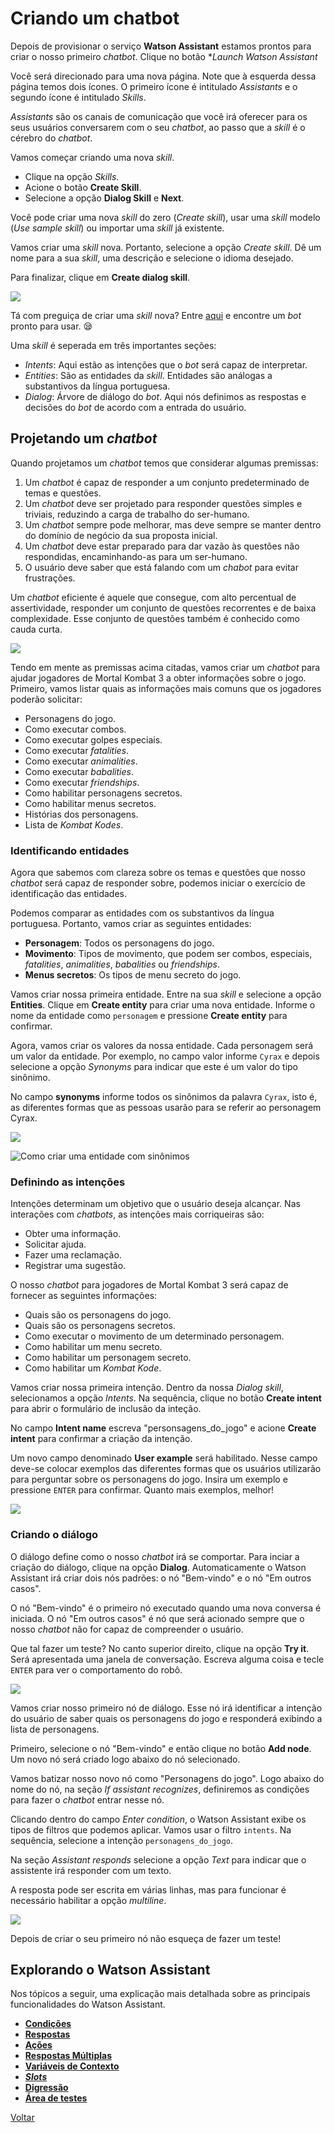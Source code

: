 # Criando um chatbot

Depois de provisionar o serviço **Watson Assistant** estamos prontos para criar o nosso primeiro *chatbot*. Clique no botão **Launch Watson Assistant*

Você será direcionado para uma nova página. Note que à esquerda dessa página temos dois ícones. O primeiro ícone é intitulado *Assistants* e o segundo ícone é intitulado *Skills*.

*Assistants* são os canais de comunicação que você irá oferecer para os seus usuários conversarem com o seu *chatbot*, ao passo que a *skill* é o cérebro do *chatbot*.

Vamos começar criando uma nova *skill*.

* Clique na opção *Skills*.
* Acione o botão **Create Skill**.
* Selecione a opção **Dialog Skill** e **Next**.

Você pode criar uma nova *skill* do zero (*Create skill*), usar uma *skill* modelo (*Use sample skill*) ou importar uma *skill* já existente.

Vamos criar uma *skill* nova. Portanto, selecione a opção *Create skill*. Dê um nome para a sua *skill*, uma descrição e selecione o idioma desejado.

Para finalizar, clique em **Create dialog skill**.

![](CreatinganewDialogSkill.gif)

Tá com preguiça de criar uma *skill* nova? Entre [aqui](https://developer.ibm.com/code/exchanges/bots/) e encontre um *bot* pronto para usar. 😪

Uma *skill* é seperada em três importantes seções:

* *Intents*: Aqui estão as intenções que o *bot* será capaz de interpretar.
* *Entities*: São as entidades da *skill*. Entidades são análogas a substantivos da língua portuguesa.
* *Dialog*: Árvore de diálogo do *bot*. Aqui nós definimos as respostas e decisões do *bot* de acordo com a entrada do usuário.

## Projetando um *chatbot*

Quando projetamos um *chatbot* temos que considerar algumas premissas:

1. Um *chatbot* é capaz de responder a um conjunto predeterminado de temas e questões.
2. Um *chatbot* deve ser projetado para responder questões simples e triviais, reduzindo a carga de trabalho do ser-humano.
3. Um *chatbot* sempre pode melhorar, mas deve sempre se manter dentro do domínio de negócio da sua proposta inicial.
4. Um *chatbot* deve estar preparado para dar vazão às questões não respondidas, encaminhando-as para um ser-humano.
5. O usuário deve saber que está falando com um *chabot* para evitar frustrações.

Um *chatbot* eficiente é aquele que consegue, com alto percentual de assertividade, responder um conjunto de questões recorrentes e de baixa complexidade. Esse conjunto de questões também é conhecido como cauda curta.

![](ChatbotDomainGraph.png)

Tendo em mente as premissas acima citadas, vamos criar um *chatbot* para ajudar jogadores de Mortal Kombat 3 a obter informações sobre o jogo. Primeiro, vamos listar quais as informações mais comuns que os jogadores poderão solicitar:

* Personagens do jogo.
* Como executar combos.
* Como executar golpes especiais.
* Como executar *fatalities*.
* Como executar *animalities*.
* Como executar *babalities*.
* Como executar *friendships*.
* Como habilitar personagens secretos.
* Como habilitar menus secretos.
* Histórias dos personagens.
* Lista de *Kombat Kodes*.

### Identificando entidades

Agora que sabemos com clareza sobre os temas e questões que nosso *chatbot* será capaz de responder sobre, podemos iniciar o exercício de identificação das entidades.

Podemos comparar as entidades com os substantivos da língua portuguesa. Portanto, vamos criar as seguintes entidades:

* **Personagem**: Todos os personagens do jogo.
* **Movimento**: Tipos de movimento, que podem ser combos, especiais, *fatalities*, *animalities*, *babalities* ou *friendships*.
* **Menus secretos**: Os tipos de menu secreto do jogo.

Vamos criar nossa primeira entidade. Entre na sua *skill* e selecione a opção **Entities**. Clique em **Create entity** para criar uma nova entidade. Informe o nome da entidade como `personagem` e pressione **Create entity** para confirmar.

Agora, vamos criar os valores da nossa entidade. Cada personagem será um valor da entidade. Por exemplo, no campo valor informe `Cyrax` e depois selecione a opção *Synonyms* para indicar que este é um valor do tipo sinônimo.

No campo **synonyms** informe todos os sinônimos da palavra `Cyrax`, isto é, as diferentes formas que as pessoas usarão para se referir ao personagem Cyrax.

![](SynonymEntitySample.png)

![Como criar uma entidade com sinônimos](Creatingasynonymentity.gif)

### Definindo as intenções

Intenções determinam um objetivo que o usuário deseja alcançar. Nas interações com *chatbots*, as intenções mais corriqueiras são:

* Obter uma informação.
* Solicitar ajuda.
* Fazer uma reclamação.
* Registrar uma sugestão.

O nosso *chatbot* para jogadores de Mortal Kombat 3 será capaz de fornecer as seguintes informações:

* Quais são os personagens do jogo.
* Quais são os personagens secretos.
* Como executar o movimento de um determinado personagem.
* Como habilitar um menu secreto.
* Como habilitar um personagem secreto.
* Como habilitar um *Kombat Kode*.

Vamos criar nossa primeira intenção. Dentro da nossa *Dialog skill*, selecionamos a opção *Intents*. Na sequência, clique no botão **Create intent** para abrir o formulário de inclusão da inteção.

No campo **Intent name** escreva "personsagens_do_jogo" e acione **Create intent** para confirmar a criação da intenção.

Um novo campo denominado **User example** será habilitado. Nesse campo deve-se colocar exemplos das diferentes formas que os usuários utilizarão para perguntar sobre os personagens do jogo. Insira um exemplo e pressione `ENTER` para confirmar. Quanto mais exemplos, melhor!

![](Creatinganewintent.gif)

### Criando o diálogo

O diálogo define como o nosso *chatbot* irá se comportar. Para inciar a criação do diálogo, clique na opção **Dialog**. Automaticamente o Watson Assistant irá criar dois nós padrões: o nó "Bem-vindo" e o nó "Em outros casos".

O nó "Bem-vindo" é o primeiro nó executado quando uma nova conversa é iniciada. O nó "Em outros casos" é nó que será acionado sempre que o nosso *chatbot* não for capaz de compreender o usuário.

Que tal fazer um teste? No canto superior direito, clique na opção **Try it**. Será apresentada uma janela de conversação. Escreva alguma coisa e tecle `ENTER` para ver o comportamento do robô.

![](Tryitfirstexample.gif)

Vamos criar nosso primeiro nó de diálogo. Esse nó irá identificar a intenção do usuário de saber quais os personagens do jogo e responderá exibindo a lista de personagens.

Primeiro, selecione o nó "Bem-vindo" e então clique no botão **Add node**. Um novo nó será criado logo abaixo do nó selecionado.

Vamos batizar nosso novo nó como "Personagens do jogo". Logo abaixo do nome do nó, na seção *If assistant recognizes*, definiremos as condições para fazer o *chatbot* entrar nesse nó.

Clicando dentro do campo *Enter condition*, o Watson Assistant exibe os tipos de filtros que podemos aplicar. Vamos usar o filtro `intents`. Na sequência, selecione a intenção `personagens_do_jogo`.

Na seção *Assistant responds* selecione a opção *Text* para indicar que o assistente irá responder com um texto.

A resposta pode ser escrita em várias linhas, mas para funcionar é necessário habilitar a opção *multiline*.

![](Creatinganewdialognode.gif)

Depois de criar o seu primeiro nó não esqueça de fazer um teste!

## Explorando o Watson Assistant

Nos tópicos a seguir, uma explicação mais detalhada sobre as principais funcionalidades do Watson Assistant.

* [**Condições**](condition)
* [**Respostas**](response)
* [**Ações**](action)
* [**Respostas Múltiplas**](multiple-responses)
* [**Variáveis de Contexto**](variables)
* [***Slots***](slots)
* [**Digressão**](digression)
* [**Área de testes**](try-it)

[Voltar](..)